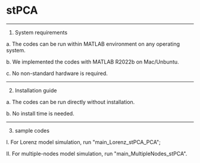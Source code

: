 # stPCA


***********************************************************************************************************

1. System requirements

a. The codes can be run within MATLAB environment on any operating system.

b. We implemented the codes with MATLAB R2022b on Mac/Unbuntu.

c. No non-standard hardware is required.

***********************************************************************************************************

2. Installation guide

a. The codes can be run directly without installation.

b. No install time is needed.

***********************************************************************************************************

3. sample codes

I. For Lorenz model simulation, run "main_Lorenz_stPCA_PCA";

II. For multiple-nodes model simulation, run "main_MultipleNodes_stPCA".
